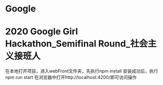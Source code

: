 # Google
# 2020 Google Girl Hackathon_Semifinal Round_社会主义接班人

在本地打开项目，进入webFront文件夹，先执行npm install
安装成功后，执行npm run start
在浏览器中打开http://localhost:4200/即可访问操作
